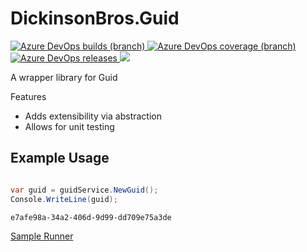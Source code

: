 # DickinsonBros.Guid
<a href="https://dev.azure.com/marksamdickinson/dickinsonbros/_build/latest?definitionId=9&amp;branchName=master"> <img alt="Azure DevOps builds (branch)" src="https://img.shields.io/azure-devops/build/marksamdickinson/DickinsonBros/9/master"> </a> <a href="https://dev.azure.com/marksamdickinson/dickinsonbros/_build/latest?definitionId=9&amp;branchName=master"> <img alt="Azure DevOps coverage (branch)" src="https://img.shields.io/azure-devops/coverage/marksamdickinson/dickinsonbros/9/master"> </a><a href="https://dev.azure.com/marksamdickinson/DickinsonBros/_release?_a=releases&view=mine&definitionId=4"> <img alt="Azure DevOps releases" src="https://img.shields.io/azure-devops/release/marksamdickinson/b5a46403-83bb-4d18-987f-81b0483ef43e/4/5"> </a><a href="https://www.nuget.org/packages/DickinsonBros.Guid/"><img src="https://img.shields.io/nuget/v/DickinsonBros.Guid"></a>

A wrapper library for Guid

Features

* Adds extensibility via abstraction
* Allows for unit testing

<h2>Example Usage</h2>

```C#

var guid = guidService.NewGuid();
Console.WriteLine(guid);

```

    e7afe98a-34a2-406d-9d99-dd709e75a3de

[Sample Runner](https://github.com/msdickinson/DickinsonBros.Guid/tree/master/DickinsonBros.Guid.Runner)
